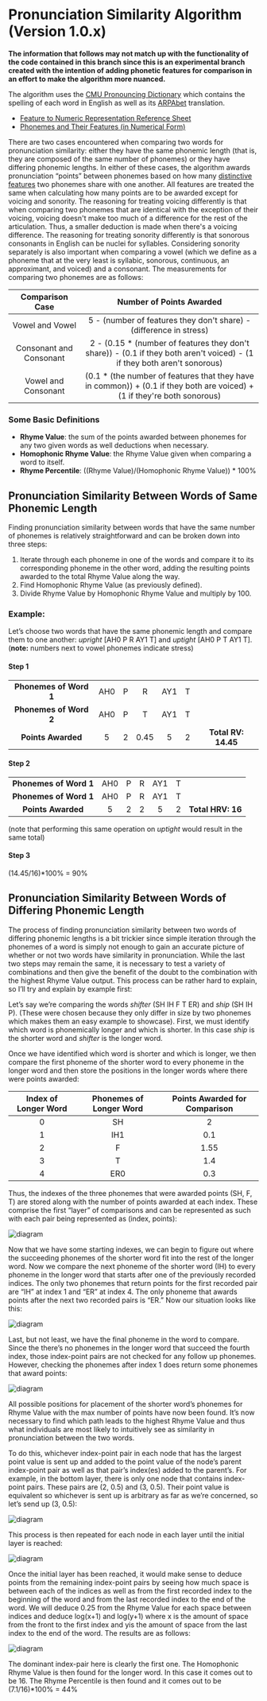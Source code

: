 # Pronunciation Similarity Algorithm (Version 1.0.x)

**The information that follows may not match up with the functionality of the code contained in this branch since this is an experimental branch created with the intention of adding phonetic features for comparison in an effort to make the algorithm more nuanced.**

The algorithm uses the [CMU Pronouncing Dictionary](http://www.speech.cs.cmu.edu/cgi-bin/cmudict) which contains the spelling of each word in English as well as its [ARPAbet](https://en.wikipedia.org/wiki/Arpabet) translation.

- [Feature to Numeric Representation Reference Sheet](http://tomlisankie.com/pronunciation-algorithm-resources/feature-to-number-reference.txt)
- [Phonemes and Their Features (in Numerical Form)](http://tomlisankie.com/pronunciation-algorithm-resources/features.txt)

There are two cases encountered when comparing two words for pronunciation similarity: either they have the same phonemic length (that is, they are composed of the same number of phonemes) or they have differing phonemic lengths. In either of these cases, the algorithm awards pronunciation “points” between phonemes based on how many [distinctive features](https://en.wikipedia.org/wiki/Distinctive_feature) two phonemes share with one another. All features are treated the same when calculating how many points are to be awarded except for voicing and sonority. The reasoning for treating voicing differently is that when comparing two phonemes that are identical with the exception of their voicing, voicing doesn't make too much of a difference for the rest of the articulation. Thus, a smaller deduction is made when there's a voicing difference. The reasoning for treating sonority differently is that sonorous consonants in English can be nuclei for syllables. Considering sonority separately is also important when comparing a vowel (which we define as a phoneme that at the very least is syllabic, sonorous, continuous, an approximant, and voiced) and a consonant.
The measurements for comparing two phonemes are as follows:

| **Comparison Case**      | **Number of Points Awarded** |
| :-------------: |:-------------:         |
| Vowel and Vowel        | 5 - (number of features they don't share) - (difference in stress)         |
| Consonant and Consonant   | 2 - (0.15 * (number of features they don't share)) - (0.1 if they both aren't voiced) - (1 if they both aren't sonorous)              |
| Vowel and Consonant   | (0.1 * (the number of features that they have in common)) + (0.1 if they both are voiced) + (1 if they're both sonorous)               |

### Some Basic Definitions 

* **Rhyme Value**: the sum of the points awarded between phonemes for any two given words as well deductions when necessary.
* **Homophonic Rhyme Value**: the Rhyme Value given when comparing a word to itself.
* **Rhyme Percentile**: ((Rhyme Value)/(Homophonic Rhyme Value)) * 100%

## Pronunciation Similarity Between Words of Same Phonemic Length

Finding pronunciation similarity between words that have the same number of phonemes is relatively straightforward and can be broken down into three steps:

1. Iterate through each phoneme in one of the words and compare it to its corresponding phoneme in the other word, adding the resulting points awarded to the total Rhyme Value along the way.
2. Find Homophonic Rhyme Value (as previously defined).
3. Divide Rhyme Value by Homophonic Rhyme Value and multiply by 100.

### Example:

Let’s choose two words that have the same phonemic length and compare them to one another: *upright* [AH0 P R AY1 T] and *uptight* [AH0 P T AY1 T]. (**note:** numbers next to vowel phonemes indicate stress)

#### Step 1

|  |  |  |  |  |  |  |
| :--------------------: | :-: | :-: | :-: | :-: | :-: | :-: |
| **Phonemes of Word 1** | AH0 | P | R | AY1 | T |  |
| **Phonemes of Word 2** | AH0 | P | T | AY1 | T |  |
| **Points Awarded** | 5 | 2 | 0.45 | 5 | 2 | **Total RV: 14.45** |
 
#### Step 2
|  |  |  |  |  |  |  |
| :--------------------: | :-: | :-: | :-: | :-: | :-: | :-: |
| **Phonemes of Word 1** | AH0 | P | R | AY1 | T |  |
| **Phonemes of Word 1** | AH0 | P | R | AY1 | T |  |
| **Points Awarded** | 5 | 2 | 2 | 5 | 2 | **Total HRV: 16** |
(note that performing this same operation on *uptight* would result in the same total)
 
#### Step 3
(14.45/16)*100% = 90%

## Pronunciation Similarity Between Words of Differing Phonemic Length

The process of finding pronunciation similarity between two words of differing phonemic lengths is a bit trickier since simple iteration through the phonemes of a word is simply not enough to gain an accurate picture of whether or not two words have similarity in pronunciation. While the last two steps may remain the same, it is necessary to test a variety of combinations and then give the benefit of the doubt to the combination with the highest Rhyme Value output. This process can be rather hard to explain, so I’ll try and explain by example first:

Let’s say we’re comparing the words *shifter* (SH IH F T ER) and *ship* (SH IH P). (These were chosen because they only differ in size by two phonemes which makes them an easy example to showcase). First, we must identify which word is phonemically longer and which is shorter. In this case *ship* is the shorter word and *shifter* is the longer word.

Once we have identified which word is shorter and which is longer, we then compare the first phoneme of the shorter word to every phoneme in the longer word and then store the positions in the longer words where there were points awarded:

| **Index of Longer Word** | **Phonemes of Longer Word** | **Points Awarded for Comparison** |
| :--: | :--: | :--: |
| 0   | SH | 2 |
| 1   | IH1 | 0.1 |
| 2   | F | 1.55 |
| 3   | T | 1.4 |
| 4   | ER0 | 0.3 |

Thus, the indexes of the three phonemes that were awarded points (SH, F, T) are stored along with the number of points awarded at each index. These comprise the first “layer” of comparisons and can be represented as such with each pair being represented as (index, points):

![diagram](http://tomlisankie.com/pronunciation-algorithm-diagrams/1.jpg "1")

Now that we have some starting indexes, we can begin to figure out where the succeeding phonemes of the shorter word fit into the rest of the longer word. Now we compare the next phoneme of the shorter word (IH) to every phoneme in the longer word that starts after one of the previously recorded indices. The only two phonemes that return points for the first recorded pair are “IH” at index 1 and “ER” at index 4. The only phoneme that awards points after the next two recorded pairs is “ER.” Now our situation looks like this:

![diagram](http://tomlisankie.com/pronunciation-algorithm-diagrams/2.jpg "2")

Last, but not least, we have the final phoneme in the word to compare. Since the there’s no phonemes in the longer word that succeed the fourth index, those index-point pairs are not checked for any follow up phonemes. However, checking the phonemes after index 1 does return some phonemes that award points:

![diagram](http://tomlisankie.com/pronunciation-algorithm-diagrams/3.jpg "3")

All possible positions for placement of the shorter word’s phonemes for Rhyme Value with the max number of points have now been found. It’s now necessary to find which path leads to the highest Rhyme Value and thus what individuals are most likely to intuitively see as similarity in pronunciation between the two words.

To do this, whichever index-point pair in each node that has the largest point value is sent up and added to the point value of the node’s parent index-point pair as well as that pair’s index(es) added to the parent’s. For example, in the bottom layer, there is only one node that contains index-point pairs. These pairs are (2, 0.5) and (3, 0.5). Their point value is equivalent so whichever is sent up is arbitrary as far as we’re concerned, so let’s send up (3, 0.5):

![diagram](http://tomlisankie.com/pronunciation-algorithm-diagrams/4.jpg "4")

This process is then repeated for each node in each layer until the initial layer is reached:

![diagram](http://tomlisankie.com/pronunciation-algorithm-diagrams/5.jpg "5")

Once the initial layer has been reached, it would make sense to deduce points from the remaining index-point pairs by seeing how much space is between each of the indices as well as from the first recorded index to the beginning of the word and from the last recorded index to the end of the word. We will deduce 0.25 from the Rhyme Value for each space between indices and deduce log(x+1) and log(y+1)  where x is the amount of space from the front to the first index and yis the amount of space from the last index to the end of the word. The results are as follows:

![diagram](http://tomlisankie.com/pronunciation-algorithm-diagrams/6.jpg "5")

The dominant index-pair here is clearly the first one. The Homophonic Rhyme Value is then found for the longer word. In this case it comes out to be 16. The Rhyme Percentile is then found and it comes out to be (7.1/16)*100% = 44%
